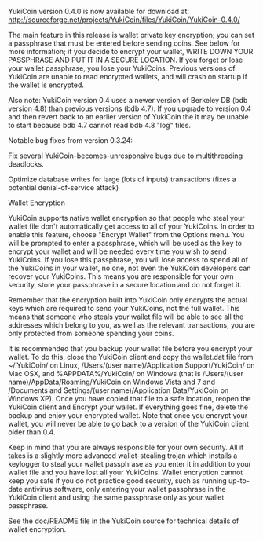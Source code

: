 YukiCoin version 0.4.0 is now available for download at:
http://sourceforge.net/projects/YukiCoin/files/YukiCoin/YukiCoin-0.4.0/

The main feature in this release is wallet private key encryption;
you can set a passphrase that must be entered before sending coins.
See below for more information; if you decide to encrypt your wallet,
WRITE DOWN YOUR PASSPHRASE AND PUT IT IN A SECURE LOCATION. If you
forget or lose your wallet passphrase, you lose your YukiCoins.
Previous versions of YukiCoin are unable to read encrypted wallets,
and will crash on startup if the wallet is encrypted.

Also note: YukiCoin version 0.4 uses a newer version of Berkeley DB
(bdb version 4.8) than previous versions (bdb 4.7). If you upgrade
to version 0.4 and then revert back to an earlier version of YukiCoin
the it may be unable to start because bdb 4.7 cannot read bdb 4.8
"log" files.


Notable bug fixes from version 0.3.24:

Fix several YukiCoin-becomes-unresponsive bugs due to multithreading
deadlocks.

Optimize database writes for large (lots of inputs) transactions
(fixes a potential denial-of-service attack)


Wallet Encryption

YukiCoin supports native wallet encryption so that people who steal your
wallet file don't automatically get access to all of your YukiCoins.
In order to enable this feature, choose "Encrypt Wallet" from the
Options menu.  You will be prompted to enter a passphrase, which
will be used as the key to encrypt your wallet and will be needed
every time you wish to send YukiCoins.  If you lose this passphrase,
you will lose access to spend all of the YukiCoins in your wallet,
no one, not even the YukiCoin developers can recover your YukiCoins.
This means you are responsible for your own security, store your
passphrase in a secure location and do not forget it.

Remember that the encryption built into YukiCoin only encrypts the
actual keys which are required to send your YukiCoins, not the full
wallet.  This means that someone who steals your wallet file will
be able to see all the addresses which belong to you, as well as the
relevant transactions, you are only protected from someone spending
your coins.

It is recommended that you backup your wallet file before you
encrypt your wallet.  To do this, close the YukiCoin client and
copy the wallet.dat file from ~/.YukiCoin/ on Linux, /Users/(user
name)/Application Support/YukiCoin/ on Mac OSX, and %APPDATA%/YukiCoin/
on Windows (that is /Users/(user name)/AppData/Roaming/YukiCoin on
Windows Vista and 7 and /Documents and Settings/(user name)/Application
Data/YukiCoin on Windows XP).  Once you have copied that file to a
safe location, reopen the YukiCoin client and Encrypt your wallet.
If everything goes fine, delete the backup and enjoy your encrypted
wallet.  Note that once you encrypt your wallet, you will never be
able to go back to a version of the YukiCoin client older than 0.4.

Keep in mind that you are always responsible for your own security.
All it takes is a slightly more advanced wallet-stealing trojan which
installs a keylogger to steal your wallet passphrase as you enter it
in addition to your wallet file and you have lost all your YukiCoins.
Wallet encryption cannot keep you safe if you do not practice
good security, such as running up-to-date antivirus software, only
entering your wallet passphrase in the YukiCoin client and using the
same passphrase only as your wallet passphrase.

See the doc/README file in the YukiCoin source for technical details
of wallet encryption.
